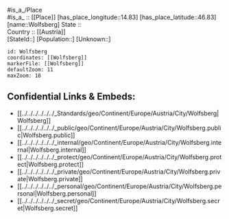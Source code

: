 ﻿---
location: [46.83,14.83] 
mapzoom: [7,12] 
mapmarker: city 
type: City
tags:
- geo/City


SpocWebEntityId: 35684
isDeleted: false
confidential: public

---
#is_a_/Place  
#is_a_ :: [[Place]] 
[has_place_longitude::14.83] 
[has_place_latitude::46.83] 
[name::Wolfsberg] 
State ::  
Country :: [[Austria]]  
[StateId::] 
[Population::] 
[Unknown::] 


```leaflet
id: Wolfsberg
coordinates: [[Wolfsberg]] 
markerFile: [[Wolfsberg]] 
defaultZoom: 11 
maxZoom: 18
```


## Confidential Links & Embeds: 
- [[../../../../../../_Standards/geo/Continent/Europe/Austria/City/Wolfsberg|Wolfsberg]] 
- [[../../../../../../_public/geo/Continent/Europe/Austria/City/Wolfsberg.public|Wolfsberg.public]] 
- [[../../../../../../_internal/geo/Continent/Europe/Austria/City/Wolfsberg.internal|Wolfsberg.internal]] 
- [[../../../../../../_protect/geo/Continent/Europe/Austria/City/Wolfsberg.protect|Wolfsberg.protect]] 
- [[../../../../../../_private/geo/Continent/Europe/Austria/City/Wolfsberg.private|Wolfsberg.private]] 
- [[../../../../../../_personal/geo/Continent/Europe/Austria/City/Wolfsberg.personal|Wolfsberg.personal]] 
- [[../../../../../../_secret/geo/Continent/Europe/Austria/City/Wolfsberg.secret|Wolfsberg.secret]] 

